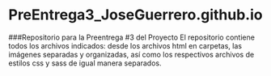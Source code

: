 # PreEntrega3_JoseGuerrero.github.io
###Repositorio para la Preentrega #3 del Proyecto
El repositorio contiene todos los archivos indicados: desde los archivos html en carpetas, las imágenes separadas y organizadas, así como los respectivos archivos de estilos css y sass de igual manera separados.





